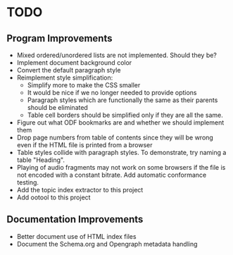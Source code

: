 # TODO

## Program Improvements

* Mixed ordered/unordered lists are not implemented. Should they be?
* Implement document background color
* Convert the default paragraph style
* Reimplement style simplification:
  * Simplify more to make the CSS smaller
  * It would be nice if we no longer needed to provide options
  * Paragraph styles which are functionally the same as their parents
    should be eliminated
  * Table cell borders should be simplified only if they are all the same.
* Figure out what ODF bookmarks are and whether we should implement them
* Drop page numbers from table of contents since they will be wrong even if
  the HTML file is printed from a browser
* Table styles collide with paragraph styles. To demonstrate, try naming a
  table "Heading".
* Playing of audio fragments may not work on some browsers if the file is
  not encoded with a constant bitrate. Add automatic conformance testing.
* Add the topic index extractor to this project
* Add ootool to this project

## Documentation Improvements

* Better document use of HTML index files
* Document the Schema.org and Opengraph metadata handling

